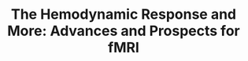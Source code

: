 ---
title: "The Hemodynamic Response and More: Advances and Prospects for fMRI"
project_id: 
conf_date: 2002-02-06
conference_id: ""
presenters:
   - peter_bandettini
summary: "<p>Yale University, New Haven, CT</p>"
file: /assets/presentations/T112.ppt
filename: T112.ppt
layout: presentation
---